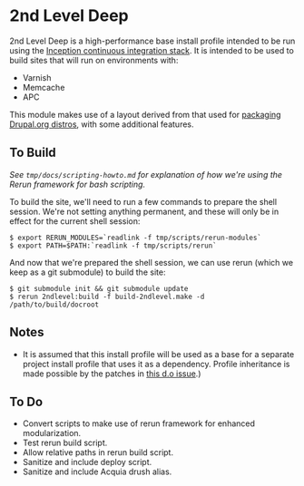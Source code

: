 2nd Level Deep
==============

2nd Level Deep is a high-performance base install profile intended to be
run using the [Inception continuous integration stack][inception-about].
It is intended to be used to build sites that will run on environments
with:

  - Varnish
  - Memcache
  - APC

This module makes use of a layout derived from that used for [packaging
Drupal.org distros][drush-make-distros], with some additional features.

To Build
--------

*See `tmp/docs/scripting-howto.md` for explanation of how we're using the
Rerun framework for bash scripting.*

To build the site, we'll need to run a few commands to prepare the shell
session. We're not setting anything permanent, and these will only be in
effect for the current shell session:

    $ export RERUN_MODULES=`readlink -f tmp/scripts/rerun-modules`
    $ export PATH=$PATH:`readlink -f tmp/scripts/rerun`

And now that we're prepared the shell session, we can use rerun (which
we keep as a git submodule) to build the site:

    $ git submodule init && git submodule update
    $ rerun 2ndlevel:build -f build-2ndlevel.make -d /path/to/build/docroot

Notes
-----

  - It is assumed that this install profile will be used as a base for a
    separate project install profile that uses it as a dependency.
Profile inheritance is made possible by the patches in [this d.o
issue][profile-inheritance].)

To Do
-----

  - Convert scripts to make use of rerun framework for enhanced
    modularization.
  - Test rerun build script.
  - Allow relative paths in rerun build script.
  - Sanitize and include deploy script.
  - Sanitize and include Acquia drush alias.

<!-- Links -->
   [inception-about]:     http://github.com/myplanetdigital/inception
   [drush-make-distros]:  http://drupal.org/node/1476014
   [profile-inheritance]: http://drupal.org/node/1356276
